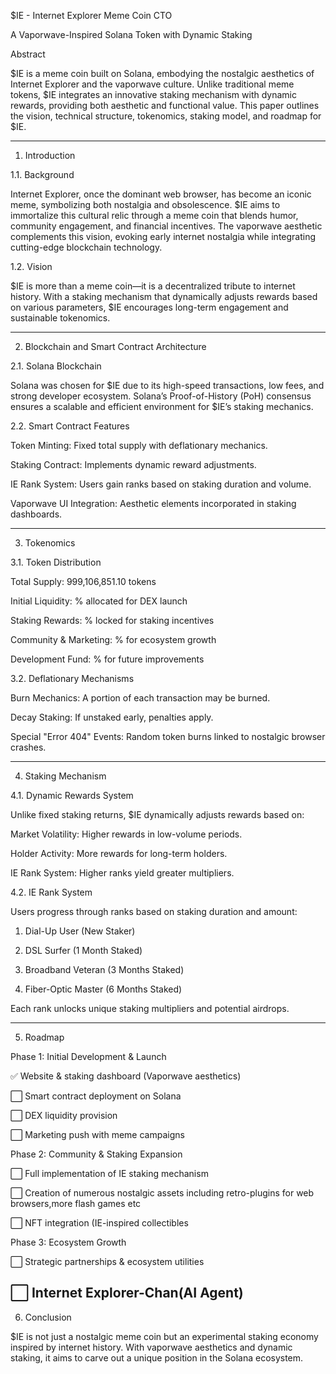 $IE - Internet Explorer Meme Coin CTO

A Vaporwave-Inspired Solana Token with Dynamic Staking

Abstract

$IE is a meme coin built on Solana, embodying the nostalgic aesthetics of Internet Explorer and the vaporwave culture. Unlike traditional meme tokens, $IE integrates an innovative staking mechanism with dynamic rewards, providing both aesthetic and functional value. This paper outlines the vision, technical structure, tokenomics, staking model, and roadmap for $IE.


---

1. Introduction

1.1. Background

Internet Explorer, once the dominant web browser, has become an iconic meme, symbolizing both nostalgia and obsolescence. $IE aims to immortalize this cultural relic through a meme coin that blends humor, community engagement, and financial incentives. The vaporwave aesthetic complements this vision, evoking early internet nostalgia while integrating cutting-edge blockchain technology.

1.2. Vision

$IE is more than a meme coin—it is a decentralized tribute to internet history. With a staking mechanism that dynamically adjusts rewards based on various parameters, $IE encourages long-term engagement and sustainable tokenomics.


---

2. Blockchain and Smart Contract Architecture

2.1. Solana Blockchain

Solana was chosen for $IE due to its high-speed transactions, low fees, and strong developer ecosystem. Solana’s Proof-of-History (PoH) consensus ensures a scalable and efficient environment for $IE’s staking mechanics.

2.2. Smart Contract Features

Token Minting: Fixed total supply with deflationary mechanics.

Staking Contract: Implements dynamic reward adjustments.

IE Rank System: Users gain ranks based on staking duration and volume.

Vaporwave UI Integration: Aesthetic elements incorporated in staking dashboards.



---

3. Tokenomics

3.1. Token Distribution

Total Supply: 999,106,851.10 tokens

Initial Liquidity: % allocated for DEX launch

Staking Rewards: % locked for staking incentives

Community & Marketing: % for ecosystem growth

Development Fund: % for future improvements


3.2. Deflationary Mechanisms

Burn Mechanics: A portion of each transaction may be burned.

Decay Staking: If unstaked early, penalties apply.

Special "Error 404" Events: Random token burns linked to nostalgic browser crashes.



---

4. Staking Mechanism

4.1. Dynamic Rewards System

Unlike fixed staking returns, $IE dynamically adjusts rewards based on:

Market Volatility: Higher rewards in low-volume periods.

Holder Activity: More rewards for long-term holders.

IE Rank System: Higher ranks yield greater multipliers.


4.2. IE Rank System

Users progress through ranks based on staking duration and amount:

1. Dial-Up User (New Staker)


2. DSL Surfer (1 Month Staked)


3. Broadband Veteran (3 Months Staked)


4. Fiber-Optic Master (6 Months Staked)



Each rank unlocks unique staking multipliers and potential airdrops.


---

5. Roadmap

Phase 1: Initial Development & Launch

✅️ Website & staking dashboard (Vaporwave aesthetics)

⬜️ Smart contract deployment on Solana

⬜️ DEX liquidity provision

⬜️ Marketing push with meme campaigns


Phase 2: Community & Staking Expansion

⬜ Full implementation of IE staking mechanism

⬜ Creation of numerous nostalgic assets including retro-plugins for web browsers,more flash games etc

⬜ NFT integration (IE-inspired collectibles


Phase 3: Ecosystem Growth

⬜ Strategic partnerships & ecosystem utilities

⬜ Internet Explorer-Chan(AI Agent) 
---


6. Conclusion

$IE is not just a nostalgic meme coin but an experimental staking economy inspired by internet history. With vaporwave aesthetics and dynamic staking, it aims to carve out a unique position in the Solana ecosystem.

